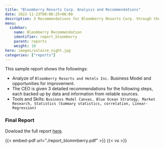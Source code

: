```yaml
---
title: "Bloomberry Resorts Corp. Analysis and Recommendations"
date: 2022-11-23T08:06:25+06:00
description: 3 Recommendations for Bloomberry Resorts Corp. through the lens of Business Model Canva, Blue Ocean 
menu:
  sidebar:
    name: Bloomberry Recommendation
    identifier: report_bloomberry
    parent: reports
    weight: 10
hero: images/solaire_night.jpg
categories: ["reports"]
---
```


This sample report shows the followings:

- Analyze of `Bloomberry Resorts and Hotels Inc.` Business Model and opportunities for improvement.
- The CEO is given 3 detailed recommendations for the following steps, each backed up by data and information from reliable sources.
- Tools and Skills: `Business Model Canvas, Blue Ocean Strategy, Market Research, Statistics (Summary statistics, correlation, Linear-Regression)`

### Final Report
<p>
Dowload the full report
  <a href="https://drive.google.com/file/d/1uj0YMNvkmtXlcyJi3FPz55hl8AbXyPpU/view?usp=share_link]L/view" target="_blank">here</a>.
</p>

{{< embed-pdf url="./report_blommberry.pdf" >}}
{{< vs >}}
